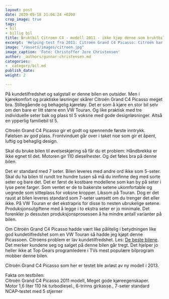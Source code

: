 ```yaml
---
layout: post
date: 2020-05-18 21:04:24 +0200
crop_image: true
tags:
- bil
- billig bil
title: Bruktbil Citroen C4 - modell 2011 - ikke kjøp denne som bruktbil
excerpt: 'Helping-test fra 2011: Citroën Grand C4 Picasso: Citroën har lav kundetilfredshet'
image: "/assets/images/citroen.jpg"
image_caption: 'Foto: Christoffer Jore Christensen'
author: _authors/gunnar-christensen.md
categories:
- _category/bil.md
publish_date: 
weight: 2

---
```

På kundetilfredshet og salgstall er denne bilen en outsider. Men i kjørekomfort og praktiske løsninger skårer Citroën Grand C4 Picasso meget bra. Stillegående og behagelig kjøretøy. Det er som å kjøre en stor bil selv om den bare er litt større enn VW Touran. Og like praktisk med tre individuelle seter bak og plass til 5 voksne med gode designløsninger. Altså en ypperlig familiebil til 5.

Citroën Grand C4 Picasso gir et godt og spennende første inntrykk. Følelsen av god plass. Frontvinduet går over i taket noe som gir et åpent, luftig og behaglig design.

Skal du bruke bilen til øvelseskjøring så får du et problem: Håndbrekka er ikke egnet til det. Motoren gir 110 dieselhester. Og det føles bra på denne bilen.

Det er standard med 7 seter. Bilen leveres med andre ord ikke som 5-seter. Skal du ha bilen til rundt tre hundre tusen så må du innfinne deg med sorte seter og bare det. Det er først de kostbare modellene som kan by på seter i lyse pene farger. Som ventet er de to bakerste setene ukomfortable og uegnede som sitteplass for voksne kropper. Liksom på Touran. Dog er det raust at bilen leveres standard som 7-seter uansett om du trenger det eller ikke. På VW Touran er det ekstrapris for disse to nesten ubrukelige setene. Produksjonsutgiftene med å legge i to ekstra seter er jo minimale. Det forenkler jo dessuten produksjonsprosessen å ha mindre antall varianter på bilen.

Om Citroën Grand C4 Picasso hadde vært like pålitelig i betydningen like god kundetilfredshet som en VW Touran så hadde jeg kjøpt denne Picassoen. Citroens problem er lav kundetilfredshet. Les: [De beste bilene](bestebilene.htm). Det merker kundene seg og salget på denne bilen går tregt. Det hjelper jo heller ikke at Top Gears programledere i TVs mest populære bilprogram mobber denne bilen.

Citroën Grand C4 Picasso som her er testet ble avløst av ny modell i 2013.

Fakta om testbilen:  
Citroën Grand C4 Picasso 2011 modell, Meget gode kjøreegenskaper.  
Motor 1,6 liter 110 hk turbodiesel., 6-trinns girkasse., 7-seter standard  
NCAP-testet med 5 stjerner